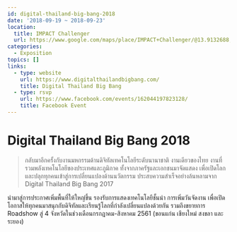 ```yaml
---
id: digital-thailand-big-bang-2018
date: '2018-09-19 ~ 2018-09-23'
location:
  title: IMPACT Challenger
  url: https://www.google.com/maps/place/IMPACT+Challenger/@13.9132688,100.5443085,17z/data=!3m1!4b1!4m5!3m4!1s0x30e2837152d0a991:0xbc62ba4648b1ff1a!8m2!3d13.9132636!4d100.5464972
categories:
  - Exposition
topics: []
links:
  - type: website
    url: https://www.digitalthailandbigbang.com/
    title: Digital Thailand Big Bang
  - type: rsvp
    url: https://www.facebook.com/events/162044197823128/
    title: Facebook Event
---
```


# Digital Thailand Big Bang 2018

> กลับมาอีกครั้งกับงานมหกรรมด้านดิจิทัลเทคโนโลยีระดับนานาชาติ งานเดียวของไทย งานที่รวมพลังเทคโนโลยีของประเทศและภูมิภาค ทั้งจากภาครัฐและเอกชนมาจัดแสดง เพื่อเปิดโลก และปลุกทุกคนเข้าสู่การเปลี่ยนแปลงด้านนวัตกรรม ประสบความสำเร็จอย่างล้นหลามจาก Digital Thailand Big Bang 2017

นำมาสู่การประกาศเพิ่มพื้นที่ให้ใหญ่ขึ้น รองรับการแสดงเทคโนโลยีชั้นนำ การเพิ่มวันจัดงาน เพื่อเปิดโอกาสให้ทุกคนมาสนุกกับดิจิทัลและเรียนรู้โลกที่กำลังเปลี่ยนแปลงด้วยกัน รวมถึงขยายการ Roadshow สู่ 4 จังหวัดในช่วงเดือนกรกฎาคม-สิงหาคม 2561 (ขอนแก่น เชียงใหม่ สงขลา และระยอง)
